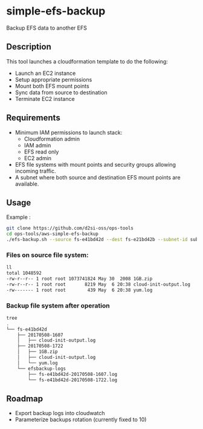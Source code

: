 # simple-efs-backup
Backup EFS data to another EFS


## Description
This tool launches a cloudformation template to do the following:

- Launch an EC2 instance
- Setup appropriate permissions
- Mount both EFS mount points
- Sync data from source to destination
- Terminate EC2 instance


## Requirements

- Minimum IAM permissions to launch stack:
  - Cloudformation admin
  - IAM admin
  - EFS read only
  - EC2 admin
- EFS file systems with mount points and security groups allowing incoming traffic.
- A subnet where both source and destination EFS mount points are available.


## Usage
Example :

```bash
git clone https://github.com/d2si-oss/ops-tools
cd ops-tools/aws-simple-efs-backup
./efs-backup.sh --source fs-e41bd42d --dest fs-e21bd42b --subnet-id subnet-e94dff8d
```

### Files on source file system:

```bash
ll
total 1048592
-rw-r--r-- 1 root root 1073741824 May 30  2008 1GB.zip
-rw-r--r-- 1 root root       8219 May  6 20:38 cloud-init-output.log
-rw------- 1 root root        439 May  6 20:38 yum.log
```

### Backup file system after operation

```bash
tree
.
└── fs-e41bd42d
    ├── 20170508-1607
    │   ├── cloud-init-output.log
    ├── 20170508-1722
    │   ├── 1GB.zip
    │   ├── cloud-init-output.log
    │   └── yum.log
    └── efsbackup-logs
        ├── fs-e41bd42d-20170508-1607.log
        └── fs-e41bd42d-20170508-1722.log
```

## Roadmap

- Export backup logs into cloudwatch
- Parameterize backups rotation (currently fixed to 10)
